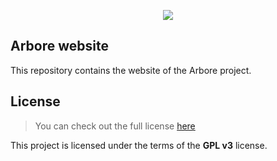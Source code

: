 <p align="center">
<img src='https://raw.githubusercontent.com/MichaelMure/Arbore-qt/master/resources/logo/arbore-prelogo.png'>
</p>

## Arbore website

This repository contains the website of the Arbore project.


## License
>You can check out the full license [here](https://github.com/MichaelMure/arbore-web/blob/master/LICENSE)

This project is licensed under the terms of the **GPL v3** license.